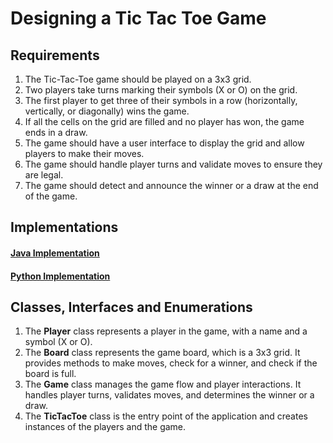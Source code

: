 # Designing a Tic Tac Toe Game

## Requirements

1. The Tic-Tac-Toe game should be played on a 3x3 grid.
2. Two players take turns marking their symbols (X or O) on the grid.
3. The first player to get three of their symbols in a row (horizontally, vertically, or diagonally) wins the game.
4. If all the cells on the grid are filled and no player has won, the game ends in a draw.
5. The game should have a user interface to display the grid and allow players to make their moves.
6. The game should handle player turns and validate moves to ensure they are legal.
7. The game should detect and announce the winner or a draw at the end of the game.

## Implementations

#### [Java Implementation](../solutions/java/src/tictactoe/)

#### [Python Implementation](../solutions/python/tictactoe/)

## Classes, Interfaces and Enumerations

1. The **Player** class represents a player in the game, with a name and a symbol (X or O).
2. The **Board** class represents the game board, which is a 3x3 grid. It provides methods to make moves, check for a
   winner, and check if the board is full.
3. The **Game** class manages the game flow and player interactions. It handles player turns, validates moves, and
   determines the winner or a draw.
4. The **TicTacToe** class is the entry point of the application and creates instances of the players and the game.
